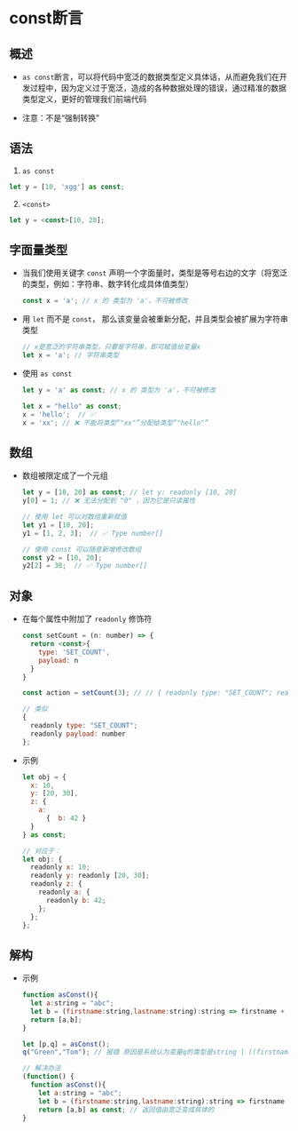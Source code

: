 # const断言

## 概述

+ `as const`断言，可以将代码中宽泛的数据类型定义具体话，从而避免我们在开发过程中，因为定义过于宽泛，造成的各种数据处理的错误，通过精准的数据类型定义，更好的管理我们前端代码

+ 注意：不是“强制转换”

## 语法

1.  `as const`

  ```js
  let y = [10, 'xgg'] as const;
  ```

2.  `<const>`

  ```js
  let y = <const>[10, 20];
  ```

## 字面量类型

+ 当我们使用关键字 `const` 声明一个字面量时，类型是等号右边的文字（将宽泛的类型，例如：字符串、数字转化成具体值类型）

  ```js
  const x = 'a'; // x 的 类型为 'a'，不可被修改

  ```

+ 用 `let` 而不是 `const`， 那么该变量会被重新分配，并且类型会被扩展为字符串类型

  ```js
  // x是宽泛的字符串类型，只要是字符串，即可赋值给变量x
  let x = 'a'; // 字符串类型
  ```

+ 使用 `as const`

  ```js
  let y = 'a' as const; // x 的 类型为 'a'，不可被修改
  ```

  ```js
  let x = "hello" as const;
  x = 'hello';  // ✅
  x = 'xx'; // ❌ 不能将类型“"xx"”分配给类型“"hello"”
  ```

## 数组

+ 数组被限定成了一个元组

  ```js
  let y = [10, 20] as const; // let y: readonly [10, 20]
  y[0] = 1; // ❌ 无法分配到 "0" ，因为它是只读属性

  // 使用 let 可以对数组重新赋值
  let y1 = [10, 20];
  y1 = [1, 2, 3];  // ✅ Type number[]

  // 使用 const 可以随意新增修改数组
  const y2 = [10, 20];
  y2[2] = 30;  // ✅ Type number[]

  ```

## 对象

+ 在每个属性中附加了 `readonly` 修饰符

  ```js
  const setCount = (n: number) => {
    return <const>{
      type: 'SET_COUNT',
      payload: n
    }
  }

  const action = setCount(3); // // { readonly type: "SET_COUNT"; readonly payload: number };

  // 类似
  {
    readonly type: "SET_COUNT";
    readonly payload: number
  };

  ```

+ 示例

  ```js
  let obj = {
    x: 10,
    y: [20, 30],
    z: {
      a:
        {  b: 42 }
    }
  } as const;

  // 对应于：
  let obj: {
    readonly x: 10;
    readonly y: readonly [20, 30];
    readonly z: {
      readonly a: {
        readonly b: 42;
      };
    };
  };

  ```

## 解构

+ 示例

  ```js
  function asConst(){
    let a:string = "abc";
    let b = (firstname:string,lastname:string):string => firstname + lastname;
    return [a,b];
  }

  let [p,q] = asConst();
  q("Green","Tom"); // 报错 原因是系统认为变量q的类型是string | ((firstname: string, lastname: string) => string)，编译器并不能认定q是一个函数

  // 解决办法
  (function() {
    function asConst(){
      let a:string = "abc";
      let b = (firstname:string,lastname:string):string => firstname + lastname;
      return [a,b] as const; // 返回值由宽泛变成具体的
  }

  ```
